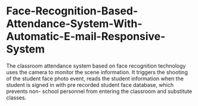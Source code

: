 # Face-Recognition-Based-Attendance-System-With-Automatic-E-mail-Responsive-System
The classroom attendance system based on face recognition technology uses the camera to monitor the scene information. It triggers the shooting of the student face photo event, reads the student information when the student is signed in with pre recorded student face database, which prevents non- school personnel from entering the classroom and substitute classes.
